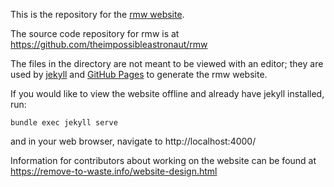 This is the repository for the [rmw website](https://remove-to-waste.info/).

The source code repository for rmw is at
https://github.com/theimpossibleastronaut/rmw

The files in the directory are not meant to be viewed with an editor;
they are used by [jekyll](https://jekyllrb.com/) and [GitHub
Pages](https://pages.github.com/) to generate the rmw website.

If you would like to view the website offline and already have jekyll
installed, run:

    bundle exec jekyll serve

and in your web browser, navigate to http://localhost:4000/

Information for contributors about working on the website can be found
at https://remove-to-waste.info/website-design.html
